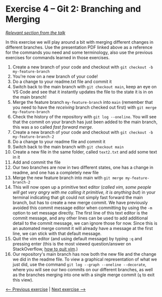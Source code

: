 # Exercise 4 – Git 2: Branching and Merging

_[Relevant section from the talk](https://github.com/perenstrom/talks/blob/main/2025-09-05-hyper-island-git/2025-09-05-hyper-island-git-3.pdf)_

In this exercise we will play around a bit with merging different changes in different branches. Use the presentation PDF linked above as a reference for the commands you need and some terminology, also use the previous exercises for commands learned in those exercises.

1. Create a new branch of your code and checkout with `git checkout -b my-feature-branch`
1. You're now on a new branch of your code!
1. Do a change to your readme.txt file and commit it
1. Switch back to the main branch with `git checkout main`, keep an eye on VS Code and see that it instantly updates the file to the state it is in on the main branch!
1. Merge the feature branch `my-feature-branch` into `main` (remember that you need to have the _receiving_ branch checked out first) with `git merge my-feature-branch`
1. Check the history of the repository with `git log --oneline`. You will see that the commit on your branch has just been added to the main branch, this was a so called _fast forward merge_.
1. Create a new branch of your code and checkout with `git checkout -b my-feature-branch-2`
1. Do a change to your readme file and commit it
1. Switch back to the main branch with `git checkout main`
1. Create a new file in the same folder, called `text2.txt` and add some text in it
1. Add and commit the file
1. Our two branches are now in two different states, one has a change in readme, and one has a completely new file
1. Merge the new feature branch into main with `git merge my-feature-branch-2`
1. This will now open up a primitive text editor (_called vim, some people will get very angry with me calling it primitive, it is anything but_) in your terminal indicating that git could not simply fast forward the main branch, but has to create a new merge commit. We have previously avoided this commit message editor when committing by using the `-m` option to set message directly. The first line of this text editor is the commit message, and any other lines can be used to add additional detail to the commit message, we can ignore those for now. Since this is an automated merge commit it will already have a message at the first line, we can stick with that default message.
1. Quit the vim editor (and using default message) by typing `:q` and pressing enter (this is the most viewed question/answer on StackOverflow, [how to quit vim](https://stackoverflow.com/questions/11828270/how-do-i-exit-vim).)
1. Our repository's main branch has now both the new file and the change we did in the readme file. To view a graphical representation of what we just did, use the command `git log --graph --oneline --decorate`, where you will see our two commits on our different branches, as well as the branches merging into one with a single merge commit (`q` to exit this view).

[<-- Previous exercise](./exercise-3-git-1-init-and-committing.md) | [Next exercise -->](./exercise-5-git-3-rebasing.md)
